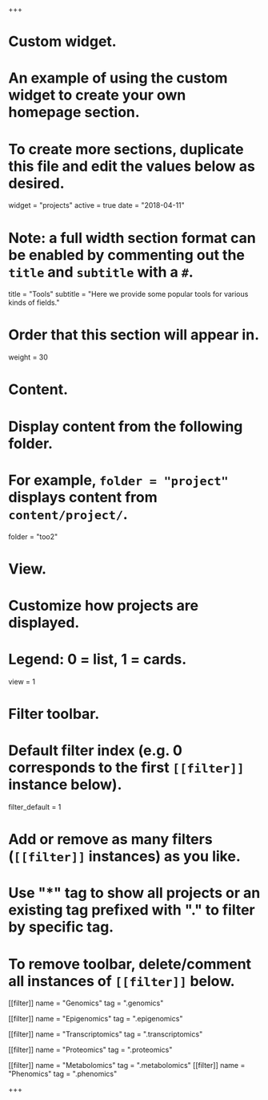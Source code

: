 +++
# Custom widget.
# An example of using the custom widget to create your own homepage section.
# To create more sections, duplicate this file and edit the values below as desired.
widget = "projects"
active = true
date = "2018-04-11"

# Note: a full width section format can be enabled by commenting out the `title` and `subtitle` with a `#`.
title = "Tools"
subtitle = "Here we provide some popular tools for various kinds of fields."

# Order that this section will appear in.
weight = 30

# Content.
# Display content from the following folder.
# For example, `folder = "project"` displays content from `content/project/`.
folder = "too2"

# View.
# Customize how projects are displayed.
# Legend: 0 = list, 1 = cards.
view = 1

# Filter toolbar.

# Default filter index (e.g. 0 corresponds to the first `[[filter]]` instance below).
filter_default = 1

# Add or remove as many filters (`[[filter]]` instances) as you like.
# Use "*" tag to show all projects or an existing tag prefixed with "." to filter by specific tag.
# To remove toolbar, delete/comment all instances of `[[filter]]` below.
[[filter]]
  name = "Genomics"
  tag = ".genomics"

[[filter]]
  name = "Epigenomics"
  tag = ".epigenomics"
  
[[filter]]
  name = "Transcriptomics"
  tag = ".transcriptomics"

[[filter]]
  name = "Proteomics"
  tag = ".proteomics"
  
[[filter]]
  name = "Metabolomics"
  tag = ".metabolomics"
[[filter]]
  name = "Phenomics"
  tag = ".phenomics"

+++

